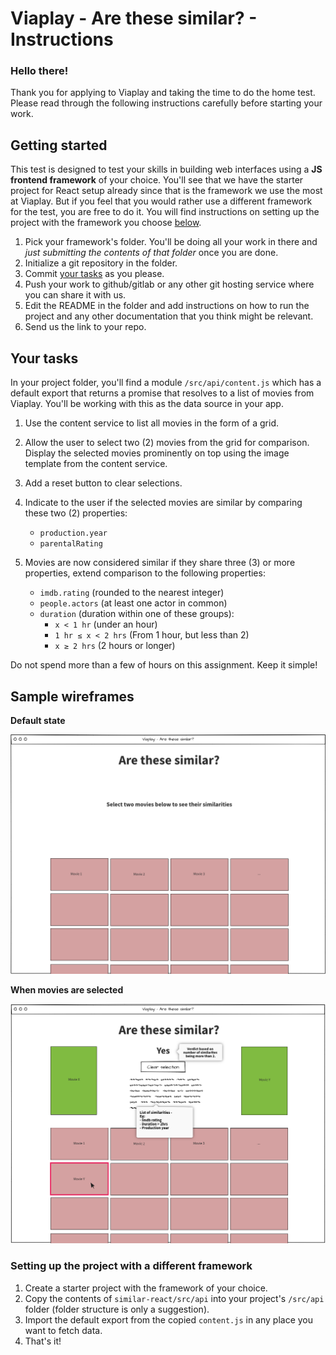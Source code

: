 # Viaplay - Are these similar? - Instructions

### Hello there!

Thank you for applying to Viaplay and taking the time to do the home test. Please read through the following instructions carefully before starting your work.

## Getting started

This test is designed to test your skills in building web interfaces using a **JS frontend framework** of your choice. You'll see that we have the starter project for React setup already since that is the framework we use the most at Viaplay. But if you feel that you would rather use a different framework for the test, you are free to do it. You will find instructions on setting up the project with the framework you choose [below](#setting-up-the-project-with-a-different-framework).

1. Pick your framework's folder. You'll be doing all your work in there and _just submitting the contents of that folder_ once you are done.
2. Initialize a git repository in the folder.
3. Commit [your tasks](#your-tasks) as you please.
4. Push your work to github/gitlab or any other git hosting service where you can share it with us.
5. Edit the README in the folder and add instructions on how to run the project and any other documentation that you think might be relevant.
6. Send us the link to your repo.

## Your tasks

In your project folder, you'll find a module `/src/api/content.js` which has a default export that returns a promise that resolves to a list of movies from Viaplay. You'll be working with this as the data source in your app.

1. Use the content service to list all movies in the form of a grid.
2. Allow the user to select two (2) movies from the grid for comparison. Display the selected movies prominently on top using the image template from the content service.
3. Add a reset button to clear selections.
4. Indicate to the user if the selected movies are similar by comparing these two (2) properties:
   - `production.year`
   - `parentalRating`
5. Movies are now considered similar if they share three (3) or more properties, extend comparison to the following properties:

   - `imdb.rating` (rounded to the nearest integer)
   - `people.actors` (at least one actor in common)
   - `duration` (duration within one of these groups):
     - `x < 1 hr` (under an hour)
     - `1 hr ≤ x < 2 hrs` (From 1 hour, but less than 2)
     - `x ≥ 2 hrs` (2 hours or longer)

Do not spend more than a few of hours on this assignment. Keep it simple!

## Sample wireframes

**Default state**

![Wireframe 1](Wireframe1.png)

**When movies are selected**

![Wireframe 2](Wireframe2.png)

### Setting up the project with a different framework

1. Create a starter project with the framework of your choice.
2. Copy the contents of `similar-react/src/api` into your project's `/src/api` folder (folder structure is only a suggestion).
3. Import the default export from the copied `content.js` in any place you want to fetch data.
4. That's it!
